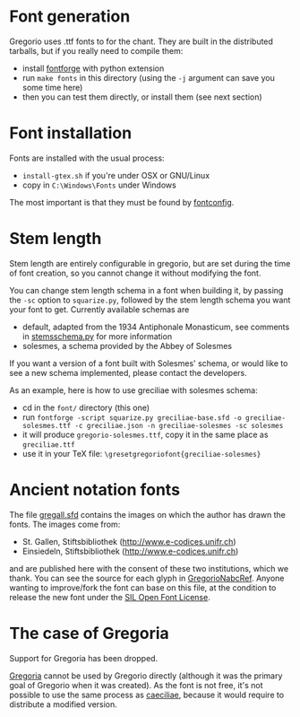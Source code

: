 # Font generation

Gregorio uses .ttf fonts to for the chant. They are built in the distributed tarballs, but if you really need to compile them:
 * install [fontforge](http://fontforge.github.io) with python extension
 * run `make fonts` in this directory (using the `-j` argument can save you some time here)
 * then you can test them directly, or install them (see next section)

# Font installation

Fonts are installed with the usual process:
 * `install-gtex.sh` if you're under OSX or GNU/Linux
 * copy in `C:\Windows\Fonts` under Windows

The most important is that they must be found by [fontconfig](http://www.freedesktop.org/wiki/Software/fontconfig/).

# Stem length

Stem length are entirely configurable in gregorio, but are set during the time of font creation, so you cannot change it without modifying the font.

You can change stem length schema in a font when building it, by passing the `-sc` option to `squarize.py`, followed by the stem length schema you want your font to get. Currently available schemas are

- default, adapted from the 1934 Antiphonale Monasticum, see comments in [stemsschema.py](stemsschema.py) for more information
- solesmes, a schema provided by the Abbey of Solesmes

If you want a version of a font built with Solesmes' schema, or would like to see a new schema implemented, please contact the developers.

As an example, here is how to use greciliae with solesmes schema:

- cd in the `font/` directory (this one)
- run `fontforge -script squarize.py greciliae-base.sfd -o greciliae-solesmes.ttf -c greciliae.json -n greciliae-solesmes -sc solesmes`
- it will produce `gregorio-solesmes.ttf`, copy it in the same place as `greciliae.ttf`
- use it in your TeX file: `\gresetgregoriofont{greciliae-solesmes}`

# Ancient notation fonts

The file [gregall.sfd](gregall.sfd) contains the images on which the author has drawn the fonts. The images come from:

- St. Gallen, Stiftsbibliothek (http://www.e-codices.unifr.ch)
- Einsiedeln, Stiftsbibliothek (http://www.e-codices.unifr.ch)

and are published here with the consent of these two institutions, which we thank. You can see the source for each glyph in [GregorioNabcRef](../doc/GregorioNabcRef.tex). Anyone wanting to improve/fork the font can base on this file, at the condition to release the new font under the [SIL Open Font License](http://scripts.sil.org/cms/scripts/page.php?site_id=nrsi&id=OFL).

# The case of Gregoria

Support for Gregoria has been dropped.

[Gregoria](http://www.anatoletype.net/projects/gregoria) cannot be used by Gregorio directly (although it was the primary goal of Gregorio when it was created). As the font is not free, it's not possible to use the same process as [caeciliae](http://marello.org/caeciliae/), because it would require to distribute a modified version.
